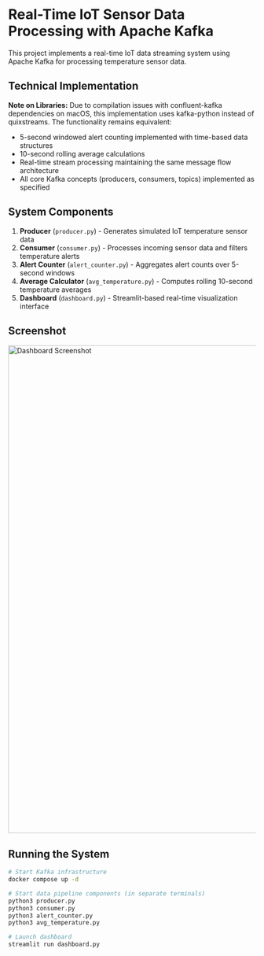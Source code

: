 # Real-Time IoT Sensor Data Processing with Apache Kafka

This project implements a real-time IoT data streaming system using Apache Kafka for processing temperature sensor data.

## Technical Implementation

**Note on Libraries:** Due to compilation issues with confluent-kafka dependencies on macOS, this implementation uses kafka-python instead of quixstreams. The functionality remains equivalent:

- 5-second windowed alert counting implemented with time-based data structures
- 10-second rolling average calculations 
- Real-time stream processing maintaining the same message flow architecture
- All core Kafka concepts (producers, consumers, topics) implemented as specified

## System Components

1. **Producer** (`producer.py`) - Generates simulated IoT temperature sensor data
2. **Consumer** (`consumer.py`) - Processes incoming sensor data and filters temperature alerts  
3. **Alert Counter** (`alert_counter.py`) - Aggregates alert counts over 5-second windows
4. **Average Calculator** (`avg_temperature.py`) - Computes rolling 10-second temperature averages
5. **Dashboard** (`dashboard.py`) - Streamlit-based real-time visualization interface

## Screenshot 
<img width="1763" height="992" alt="Dashboard Screenshot" src="https://github.com/user-attachments/assets/19a6a950-b7d8-434a-bd82-893fb21f7970" />


## Running the System

```bash
# Start Kafka infrastructure
docker compose up -d

# Start data pipeline components (in separate terminals)
python3 producer.py
python3 consumer.py
python3 alert_counter.py
python3 avg_temperature.py

# Launch dashboard
streamlit run dashboard.py
